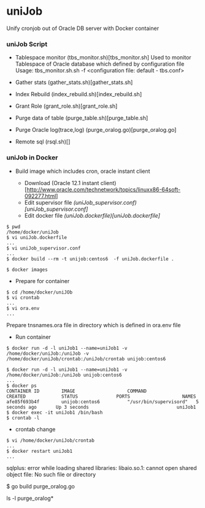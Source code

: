 # uniJob
Unify cronjob out of Oracle DB server with Docker container
 
### uniJob Script

* Tablespace monitor (tbs_monitor.sh)[tbs_monitor.sh]
	Used to monitor Tablespace of Oracle database which defined by configuration file 
	Usage: tbs_monitor.sh.sh -f <configuration file: default - tbs.conf>
	
* Gather stats (gather_stats.sh)[gather_stats.sh]
* Index Rebuild (index_rebuild.sh)[index_rebuild.sh]
* Grant Role (grant_role.sh)[grant_role.sh]
* Purge data of table (purge_table.sh)[purge_table.sh]
* Purge Oracle log(trace,log) (purge_oralog.go)[purge_oralog.go]
* Remote sql (rsql.sh)[]

### uniJob in Docker

* Build image which includes cron, oracle instant client

	- Download (Oracle 12.1 instant client)[http://www.oracle.com/technetwork/topics/linuxx86-64soft-092277.html]
	- Edit supervisor file *(uniJob_supervisor.conf)[uniJob_supervisor.conf]*
	- Edit docker file *(uniJob.dockerfile)[uniJob.dockerfile]*
	
```command
$ pwd
/home/docker/uniJob
$ vi uniJob.dockerfile
...
$ vi uniJob_supervisor.conf
...
$ docker build --rm -t unijob:centos6  -f uniJob.dockerfile .

$ docker images

```

* Prepare for container

```command
$ cd /home/docker/uniJOb
$ vi crontab
...
$ vi ora.env
...
```
Prepare tnsnames.ora file in directory which is defined in ora.env file 

* Run container

```linux
$ docker run -d -l uniJob1 --name=uniJob1 -v /home/docker/uniJob:/uniJob -v /home/docker/uniJob/crontab:/uniJob/crontab unijob:centos6 

$ docker run -d -l uniJob1 --name=uniJob1 -v /home/docker/uniJob:/uniJob unijob:centos6 
...
$ docker ps 
CONTAINER ID        IMAGE                   COMMAND                  CREATED             STATUS              PORTS                   NAMES
afe85f693b4f        unijob:centos6          "/usr/bin/supervisord"   5 seconds ago       Up 3 seconds                                uniJob1
$ docker exec -it uniJob1 /bin/bash
$ crontab -l

```

* crontab change

```shell
$ vi /home/docker/uniJob/crontab
...
$ docker restart uniJob1
...
```

sqlplus: error while loading shared libraries: libaio.so.1: cannot open shared object file: No such file or directory

$ go build purge_oralog.go

ls -l purge_oralog*


